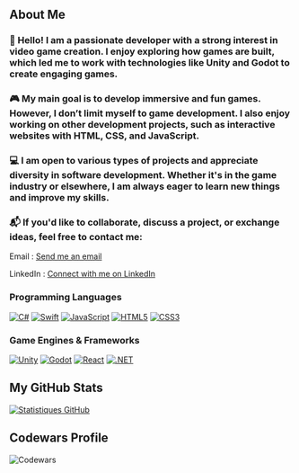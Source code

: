 
## About Me

 ### 👋 Hello! I am a passionate developer with a strong interest in video game creation. I enjoy exploring how games are built, which led me to work with technologies like Unity and Godot to create engaging games.

### 🎮 My main goal is to develop immersive and fun games. However, I don’t limit myself to game development. I also enjoy working on other development projects, such as interactive websites with HTML, CSS, and JavaScript.

### 💻 I am open to various types of projects and appreciate diversity in software development. Whether it's in the game industry or elsewhere, I am always eager to learn new things and improve my skills.

### 📬 If you'd like to collaborate, discuss a project, or exchange ideas, feel free to contact me:

Email : [Send me an email](mailto:Emerick.Roeting1@gmail.com)

LinkedIn : [Connect with me on LinkedIn](https://www.linkedin.com/in/emerick-roeting-514b67329/)






### Programming Languages
[![C#](https://img.shields.io/badge/C%23-239120?style=for-the-badge&logo=c-sharp&logoColor=white)](https://docs.microsoft.com/en-us/dotnet/csharp/)
[![Swift](https://img.shields.io/badge/Swift-FA7343?style=for-the-badge&logo=swift&logoColor=white)](https://developer.apple.com/swift/)
[![JavaScript](https://img.shields.io/badge/JavaScript-F7DF1E?style=for-the-badge&logo=javascript&logoColor=black)](https://developer.mozilla.org/en-US/docs/Web/JavaScript)
[![HTML5](https://img.shields.io/badge/HTML5-E34F26?style=for-the-badge&logo=html5&logoColor=white)](https://developer.mozilla.org/en-US/docs/Web/HTML)
[![CSS3](https://img.shields.io/badge/CSS3-1572B6?style=for-the-badge&logo=css3&logoColor=white)](https://developer.mozilla.org/en-US/docs/Web/CSS)

### Game Engines & Frameworks
[![Unity](https://img.shields.io/badge/Unity-000000?style=for-the-badge&logo=unity&logoColor=white)](https://unity.com/)
[![Godot](https://img.shields.io/badge/Godot-478CBF?style=for-the-badge&logo=godot-engine&logoColor=white)](https://godotengine.org/)
[![React](https://img.shields.io/badge/React-20232A?style=for-the-badge&logo=react&logoColor=61DAFB)](https://reactjs.org/)
[![.NET](https://img.shields.io/badge/.NET-512BD4?style=for-the-badge&logo=dotnet&logoColor=white)](https://dotnet.microsoft.com/)


## My GitHub Stats

[![Statistiques GitHub](https://github-readme-stats.vercel.app/api?username=Kaiza42&show_icons=true&theme=radical)](https://github.com/Kaiza42)

## Codewars Profile
![Codewars](https://www.codewars.com/users/Emerick.R/badges/large)
